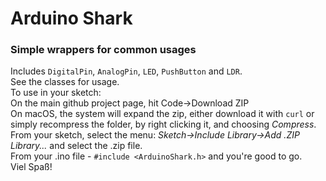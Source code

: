 # Arduino Shark

### Simple wrappers for common usages

Includes `DigitalPin`, `AnalogPin`, `LED`, `PushButton` and `LDR`.  
See the classes for usage.  
To use in your sketch:  
On the main github project page, hit Code->Download ZIP  
On macOS, the system will expand the zip, either download it with `curl` or simply recompress the folder, by right clicking it, and choosing _Compress_.  
From your sketch, select the menu: _Sketch->Include Library->Add .ZIP Library..._ and select the .zip file.  
From your .ino file - `#include <ArduinoShark.h>` and you're good to go.  
Viel Spaß!
